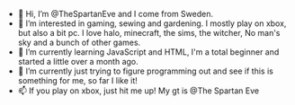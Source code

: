 - 👋 Hi, I’m @TheSpartanEve and I come from Sweden. 
- 👀 I’m interested in gaming, sewing and gardening. I mostly play on xbox, but also a bit pc. I love halo, minecraft, the sims, the witcher, No man's sky and a bunch of other games. 
- 🌱 I’m currently learning JavaScript and HTML, I'm a total beginner and started a little over a month ago. 
- 💞️ I’m currently just trying to figure programming out and see if this is something for me, so far I like it! 
- 📫 If you play on xbox, just hit me up! My gt is @The Spartan Eve

<!---
TheSpartanEve/TheSpartanEve is a ✨ special ✨ repository because its `README.md` (this file) appears on your GitHub profile.
You can click the Preview link to take a look at your changes.
--->
